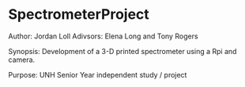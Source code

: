 # SpectrometerProject

Author: Jordan Loll
Adivsors: Elena Long and Tony Rogers

Synopsis: Development of a 3-D printed spectrometer using a Rpi and camera.

Purpose: UNH Senior Year independent study / project

